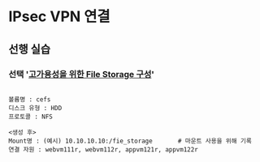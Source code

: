 # IPsec VPN 연결

## 선행 실습

### 선택 '[고가용성을 위한 File Storage 구성](../file_storage/README.md)'

## 
```
볼륨명 : cefs
디스크 유형 : HDD
프로토콜 : NFS

<생성 후>
Mount명 : (예시) 10.10.10.10:/fie_storage       # 마운트 사용을 위해 기록
연결 자원 : webvm111r, webvm112r, appvm121r, appvm122r
```
